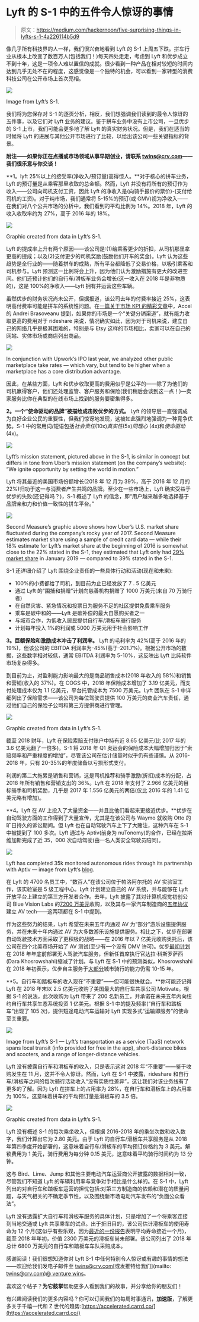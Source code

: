 # Lyft 的 S-1 中的五件令人惊讶的事情

> 原文：<https://medium.com/hackernoon/five-surprising-things-in-lyfts-s-1-4a226114b5d9>

像几乎所有科技界的人一样，我们很兴奋地看到 Lyft 的 S-1 上周五下跌。拼车行业从根本上改变了数百万人(包括我们！)每天四处走走，考虑到 Lyft 和优步成立不到十年，这是一项令人难以置信的成就。很少看到一种产品在相对较短的时间内达到几乎无处不在的程度，这感觉像是一个独特的机会，可以看到一家转型的消费科技公司在公开市场上首次亮相。

![](img/cfc4ea2e9b185a1bdd2de9814cbda631.png)

Image from Lyft’s S-1.

我们将为您保存对 S-1 的逐页分析，相反，我们想强调我们读到的最令人惊讶的五件事，以及它们对 Lyft 业务的建议。鉴于拼车业务中没有上市公司，一旦优步的 S-1 上市，我们可能会更多地了解 Lyft 的真实财务状况。但是，我们在适当的时候将 Lyft 的进展与其他公开市场进行了比较，以给出该公司一些关键指标的背景。

**附注——如果你正在点播或市场领域从事早期创业，请联系 twins@crv.com——我们很乐意与你交谈！**

**1。lyft 25%以上的接受率(净收入/预订量)高得惊人。**对于核心的拼车业务，Lyft 的预订量是从乘客那里收取的总金额。然而，Lyft 并没有将所有的预订作为收入——公司向司机支付工资，因此 Lyft 的净收入是(向骑手报价的票价)-(支付给司机的工资)。对于纯市场，我们通常将 5-15%的预订(或 GMV)视为净收入——在我们对八个公共市场的分析中，我们看到的平均比例为 14%。2018 年，Lyft 的收入收取率约为 27%，高于 2016 年的 18%。

![](img/c2a368f7e4c77adfab7dc035c81a0bb4.png)

Graphic created from data in Lyft’s S-1.

Lyft 的提成率上升有两个原因——该公司是:(1)给乘客更少的折扣，从司机那里拿更高的提成；以及(2)支付更少的司机奖励(鼓励他们开车的奖金)。Lyft 认为这些趋势是全行业的——随着拼车的成熟，所有平台都降低了交易价格，以吸引乘客和司机参与。Lyft 预测这一比例将会上升，因为他们认为激励措施有更大的改进空间。他们还预计他们的自行车/滑板车业务会增长(这一收入在 2018 年是非物质的)，这是 100%的净收入——Lyft 拥有并运营这些车辆。

虽然优步的财务状况尚未公开，但据报道，该公司去年的付费率接近 25%，这表明高付费率可能是拼车的系统性问题。在[一篇关于市场 KPI 的精彩文章](/@algovc/10-marketplace-kpis-that-matter-22e0fd2d2779)中，Accel 的 Andrei Brasoveanu 提到，如果你的市场是一个“关键分销渠道”，就有能力收取更高的费用对于 rideshare 来说，情况确实如此，因为对于司机来说，建立自己的网络几乎是极其困难的，特别是与 Etsy 这样的市场相比，卖家可以在自己的网站、实体市场或商店列出商品。

![](img/1e778eeaddd352a9ee118ebd7d2ae9f6.png)

In conjunction with Upwork’s IPO last year, we analyzed other public marketplace take rates — which vary, but tend to be higher when a marketplace has a core distribution advantage.

因此，在某些方面，Lyft 和优步收取更高的费用似乎是公平的——除了为他们的司机赢得客户，他们还处理监管、客户服务和保险(我们稍后会谈到这一点！)—卖家服务比你在典型的在线市场上找到的服务要密集得多。

**2。一个“使命驱动的品牌”被描绘成击败优步的方式。** Lyft 的领导层一直强调成为良好企业公民的重要性，但我们惊讶地发现，这被如此强烈地强调为一种竞争优势。S-1 中的常用词/短语包括*社会责任*(10x)*真实性*(5x)*同理心* (4x)和*使命驱动* (4x)。

![](img/67a294d2f240d4f2d2296efe57ca23eb.png)

Lyft’s mission statement, pictured above in the S-1, is similar in concept but differs in tone from Uber’s mission statement (on the company’s website): “We ignite opportunity by setting the world in motion.”

Lyft 将其最近的美国市场份额增长(2018 年 12 月为 39%，高于 2016 年 12 月的 22%)归功于这一与消费者产生共鸣的品牌。至少在一些市场上，Lyft 确实受益于优步的失败(还记得吗？)，S-1 概述了 Lyft 的信念，即“用户越来越多地选择基于品牌亲和力和价值一致性的拼车平台。”

![](img/451011551642e95df32f0036d21adbd2.png)

Second Measure’s graphic above shows how Uber’s U.S. market share fluctuated during the company’s rocky year of 2017\. Second Measure estimates market share using a sample of credit card data — while their 18% estimate for Lyft’s market share at the beginning of 2016 is somewhat close to the 22% stated in the S-1, they estimated that Lyft only had [29% market share](https://blog.secondmeasure.com/datapoints/rideshare-industry-overview/) in January 2019 — compared to 39% stated in the S-1.

S-1 还详细介绍了 Lyft 围绕企业责任的一些具体行动和活动(现在和未来):

*   100%的小费都给了司机，到目前为止已经发放了 7 . 5 亿美元
*   通过 Lyft 的“围捕和捐赠”计划向慈善机构捐赠了 1000 万美元(来自 70 万骑行者)
*   在自然灾害、紧急情况和投票日为服务不足的社区提供免费乘车服务
*   乘车是碳中和的——Lyft 是碳补偿的最大自愿购买者之一
*   与城市合作，为低收入居民提供自行车/滑板车骑行服务
*   计划每年投入 1%的利润或 5000 万美元用于社会影响工作

**3。巨额保险和激励成本冲击了利润率。** Lyft 的毛利率为 42%(高于 2016 年的 19%)，但该公司的 EBITDA 利润率为-45%(高于-201.7%)。根据公开市场的数据，这些数字相对较低，通常 EBITDA 利润率为 5-10%，这反映出 Lyft 比纯软件市场复杂得多。

到目前为止，对盈利能力影响最大的是商品销售成本(2018 年收入的 58%)和销售和营销(收入的 37%)。在 COGS 中，2018 年保险成本增加了 3.19 亿美元，而支付处理成本仅为 1.1 亿美元，平台托管成本为 7500 万美元。Lyft 团队在 S-1 中详细列出了保险需求——该公司为每位驾驶员提供 100 万美元的商业汽车责任，通过他们自己的保险子公司和第三方提供商进行管理。

![](img/35455cec28b4d3b12980a54b444d4832.png)

Graphic created from data in Lyft’s S-1.

截至 2018 财年，Lyft 在保险索赔支付账户中持有近 8.65 亿美元(比 2017 年的 3.6 亿美元翻了一倍多)。S-1 将 2018 年 Q1 奥运会的保险成本大幅增加归因于“索赔频率和严重程度的增加”，尽管该公司在估计储量时似乎仍有些谨慎。从 2016-2018 年，只有 20-35%的年度储备以亏损形式支付。

利润的第二大拖累是销售和营销，这是司机推荐和骑手激励(折扣)成本的分配，占 2018 年所有销售和营销支出的 36%。Lyft 在 2018 年支付了 2.966 亿美元的目标骑手和司机奖励，几乎是 2017 年 1.556 亿美元的两倍(仅比 2016 年的 1.41 亿美元略有增加)。

**4。Lyft 在 AV 上投入了大量资金——并且比他们看起来更接近优步。**优步在自动驾驶方面的工作得到了大量宣传，尤其是在该公司与 Waymo 就收购 Otto 的旷日持久的诉讼期间。但 Lyft 也在自动驾驶汽车上下了大赌注，这种汽车在 S-1 中被提到了 100 多次。Lyft 通过与 Aptiv(前身为 nuTonomy)的合作，已经在拉斯维加斯完成了近 35，000 次自动驾驶(由一名人类安全驾驶员陪同)。

![](img/3f4ad6c15cb974f30f6a532807f79c78.png)

Lyft has completed 35k monitored autonomous rides through its partnership with Aptiv — image from Lyft’s [blog](https://blog.lyft.com/posts/lyft-aptiv-5000).

在 Lyft 的 4700 名员工中，“数百人”在该公司位于帕洛阿尔托的 AV 实验室工作，该实验室是 5 级工程中心。Lyft 计划建立自己的 AV 系统，并与能够在 Lyft 开放平台上建立的第三方开发者合作。去年，Lyft 披露了其对计算机视觉初创公司 Blue Vision Labs 的[7200 万美元](https://www.theverge.com/2018/10/23/18014200/lyft-self-driving-car-acquires-blue-vision-lab-ar)收购，以及其与一家汽车制造商的[五年协议](https://www.theverge.com/2018/3/14/17121186/lyft-magna-self-driving-car-announcement)建立 AV tech——这两项都在 S-1 中提到。

作为这些努力的结果，Lyft 希望在未来五年内通过 AV 为“部分”游乐设施提供服务，并在未来十年内通过 AV 为大多数游乐设施提供服务。相比之下，优步在部署自动驾驶技术方面采取了更积极的战略——在 2016 年以 7 亿美元收购奥托后，该公司在四个北美市场开始了 AV 测试(至少有一个没有 DMV 许可)。优步[最初计划](https://jalopnik.com/uber-wanted-to-put-you-in-a-driverless-car-by-the-end-o-1824207644)在 2018 年年底前部署无人驾驶汽车服务，但新任首席执行官达拉·科斯罗萨西(Dara Khosrowshahi)缩减了计划。与 Lyft 在 S-1 中的预测类似，Khosrowshahi 在 2018 年初表示，优步自主服务于[大部分](https://techcrunch.com/2018/01/23/uber-ceo-hopes-to-have-self-driving-cars-in-service-in-18-months/)城市骑行的能力仍需 10-15 年。

**5。自行车和踏板车的收入现在“不重要”——但可能很快就会。**你可能还记得 Lyft 在 2018 年末以 2.5 亿美元收购了美国最大的自行车共享公司 Motivate。根据 S-1 的说法，此次收购为 Lyft 带来了 200 名新员工，并承诺在未来五年内向纽约自行车共享生态系统投资 1 亿美元。根据 S-1 中的提及频率(“自行车和踏板车”出现了 105 次)，提供短途电动汽车运输对 Lyft 实现多式“运输即服务”的使命至关重要。

![](img/761b1dda10a4b3791def9c487ef2c893.png)

Image from Lyft’s S-1 — Lyft’s transportation as a service (TaaS) network spans local transit (info provided for free in the app), short-distance bikes and scooters, and a range of longer-distance vehicles.

Lyft 没有披露自行车和滑板车的收入，只是表示这对 2018 年“不重要”——鉴于收购发生在 11 月，这并不令人惊讶。然而，Lyft 在 S-1 中披露，rideshare 和自行车/滑板车之间的每次骑行活动收入“没有实质性差异”，这让我们对该业务线有了更多的了解。因为 Lyft 在拼车上的占用率为 28%，在自行车和滑板车上的占用率为 100%，这意味着拼车的平均预订量是滑板车的 3.5 倍。

![](img/77a6613f4bd99c25d23602013980c44f.png)

Graphic created from data in Lyft’s S-1.

Lyft 没有概述 S-1 的每次乘坐收入，但根据 2016-2018 年的乘坐次数和收入数字，我们计算出它为 2.80 美元。由于 Lyft 的自行车/滑板车共享服务是从 2018 年第四季度开始部署的，这意味着自行车/滑板车的平均预订价格约为 3 美元。解锁费用为 1 美元，骑行费用为每分钟 0.15 美元，这意味着平均骑行时间约为 13 分钟。

这与 Bird、Lime、Jump 和其他主要电动汽车运营商公开披露的数据相对一致，尽管我们不知道 Lyft 的车辆利用率与竞争对手相比是什么样的。在 S-1 中，Lyft 列出的对自行车和踏板车运营的担忧包括:对第三方制造商的依赖和潜在的质量问题，与天气相关的不确定季节性，以及围绕新市场电动汽车发布的“负面公众看法”。

Lyft 没有透露扩大自行车和滑板车服务的具体计划，只是增加了一个将乘客连接到当地交通或 Lyft 共享乘车的试点。出于折旧目的，该公司估计滑板车的使用寿命为 12 个月(这似乎有些乐观，因为[最近的一份报告](https://oversharing.substack.com/p/shared-scooters-dont-last-long)表明平均寿命接近一个月)，截至 2018 年年初，价值 2300 万美元的滑板车尚未部署。该公司列出了 2018 年总计 6800 万美元的自行车和踏板车车队采购成本。

感谢阅读！我们很想知道你对 Lyft S-1 中任何特别令人惊讶或有趣的事情的想法——欢迎给我们发电子邮件至 twins@crv.com[或发推特给我们](mailto: twins@crv.com)[@ venture wins](http://twitter.com/venturetwins)。

喜欢这个帖子？**为它鼓掌**帮助更多人看到我们的故事，并分享给你的朋友们！

有兴趣阅读我们的更多内容吗？你可以订阅我们的每周时事通讯，**加速版**，了解更多关于千禧一代和 Z 世代的趋势:[https://accelerated.carrd.co/](https://accelerated.carrd.co/)